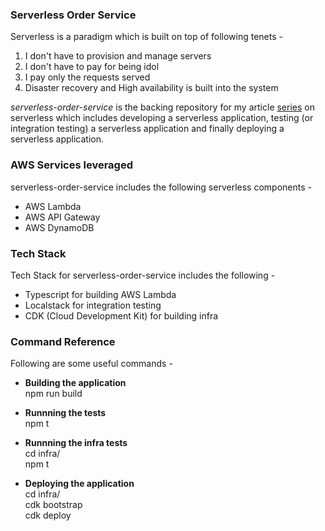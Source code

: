 <h3>Serverless Order Service</h3>

Serverless is a paradigm which is built on top of following tenets -
1. I don't have to provision and manage servers
2. I don't have to pay for being idol
3. I pay only the requests served
4. Disaster recovery and High availability is built into the system

*serverless-order-service* is the backing repository for my article <a href="https://tech-lessons.in/beginning-serverless-journey">series</a> on serverless which includes developing a serverless application, testing (or integration testing) a serverless application and finally deploying a serverless application.

<h3>AWS Services leveraged</h3>

serverless-order-service includes the following serverless components -

- AWS Lambda
- AWS API Gateway
- AWS DynamoDB

<h3>Tech Stack</h3>

Tech Stack for serverless-order-service includes the following -

- Typescript for building AWS Lambda
- Localstack for integration testing
- CDK (Cloud Development Kit) for building infra

<h3>Command Reference</h3>

Following are some useful commands - 

- **Building the application**
  <br> npm run build </br>

- **Runnning the tests**
  <br> npm t </br>

- **Runnning the infra tests**
  <br> cd infra/ </br>
  npm t

- **Deploying the application**
  <br> cd infra/ </br>
  cdk bootstrap 
  <br> cdk deploy </br>
